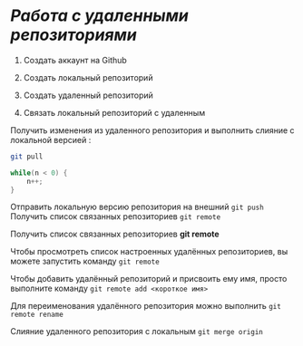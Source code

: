 # ***Работа с удаленными репозиториями***

1. Создать аккаунт на Github

2. Создать локальный репозиторий 

3. Создать удаленный репозиторий 

4. Связать локальный репозиторий с удаленным 


Получить изменения из удаленного репозитория и выполнить слияние с локальной версией :
```bash
git pull
```
```C++
while(n < 0) {
    n++;
}
```
Отправить локальную версию репозитория на внешний `git push`
Получить список связанных репозиториев `git remote`

Получить список связанных репозиториев **git remote**

Чтобы просмотреть список настроенных удалённых репозиториев, вы можете запустить команду `git remote`


Чтобы добавить удалённый репозиторий и присвоить ему имя, просто выполните команду `git remote add <короткое имя>`

Для переименования удалённого репозитория можно выполнить `git remote rename`

Слияние удаленного репозитория с локальным `git merge origin`